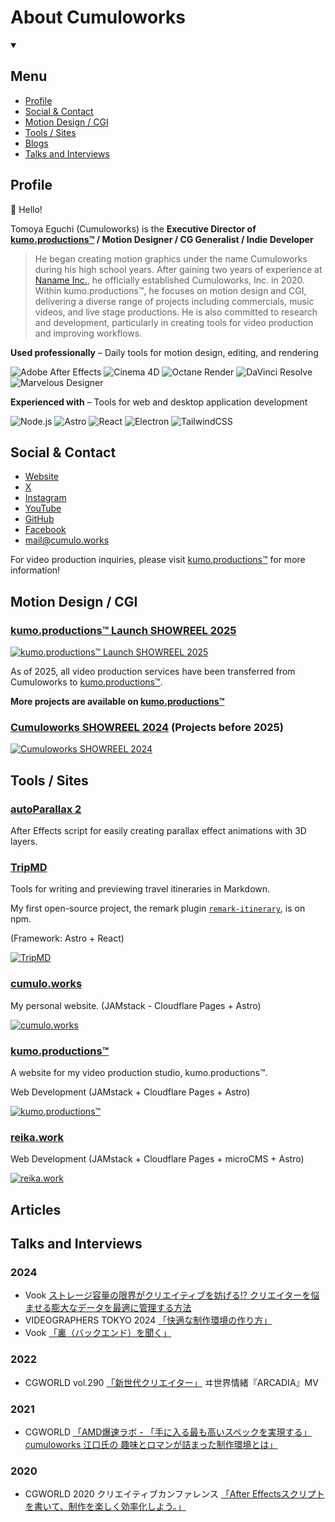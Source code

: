 # About Cumuloworks

<details open>
  <summary class="marker:content-none cursor-pointer"><h2>Menu</h2></summary>
  <ul>
    <li>
     <a href="#profile">Profile</a>
    </li>
    <li>
      <a href="#social--contact">Social & Contact</a>
    </li>
    <li>
      <a href="#motion-design--cgi">Motion Design / CGI</a>
    </li>
    <li>
    <a href="#tools--sites">Tools / Sites</a>
    </li>
    <li>
      <a href="#blogs">Blogs</a>
    </li>
    <li>
      <a href="#talks-and-interviews">Talks and Interviews</a>
    </li>
  </ul>
</details>

## Profile

👋 Hello!

Tomoya Eguchi (Cumuloworks) is the **Executive Director of [**kumo.productions™**](https://kumo.productions/) / Motion Designer / CG Generalist / Indie Developer**

> He began creating motion graphics under the name Cumuloworks during his high school years. After gaining two years of experience at [Naname Inc.](https://nanameinc.jp/), he officially established Cumuloworks, Inc. in 2020. Within kumo.productions™, he focuses on motion design and CGI, delivering a diverse range of projects including commercials, music videos, and live stage productions. He is also committed to research and development, particularly in creating tools for video production and improving workflows.

**Used professionally** – Daily tools for motion design, editing, and rendering

![Adobe After Effects](https://img.shields.io/badge/After%20Effects-blueviolet.svg?logo=Adobe%20After%20Effects&logoColor=white)
![Cinema 4D](https://img.shields.io/badge/Cinema%204D-navy.svg?logo=Cinema%204D&logoColor=white)
![Octane Render](https://img.shields.io/badge/Octane%20Render-black.svg?logo=Octane%20Render&logoColor=white)
![DaVinci Resolve](https://img.shields.io/badge/DaVinci%20Resolve-slategray.svg?logo=DaVinci%20Resolve&logoColor=white)
![Marvelous Designer](https://img.shields.io/badge/Marvelous%20Designer-gold.svg?logo=Marvelous%20Designer&logoColor=black)

**Experienced with** – Tools for web and desktop application development

![Node.js](https://img.shields.io/badge/Node.js-green.svg?logo=Node.js&logoColor=white)
![Astro](https://img.shields.io/badge/Astro-black.svg?logo=Astro&logoColor=white)
![React](https://img.shields.io/badge/React-deepskyblue.svg?logo=React&logoColor=black)
![Electron](https://img.shields.io/badge/Electron-steelblue.svg?logo=Electron&logoColor=white)
![TailwindCSS](https://img.shields.io/badge/TailwindCSS-lightseagreen.svg?logo=TailwindCSS&logoColor=white)

## Social & Contact

- [Website](https://cumulo.works)
- [X](https://x.com/cumuloworks)
- [Instagram](https://www.instagram.com/cumuloworks/)
- [YouTube](https://www.youtube.com/@cumuloworks)
- [GitHub](https://github.com/cumuloworks)
- [Facebook](https://www.facebook.com/cumuloworks/)
- [mail@cumulo.works](mailto:mail@cumulo.works)

For video production inquiries, please visit [kumo.productions™](https://kumo.productions/) for more information!

## Motion Design / CGI

### [kumo.productions™ Launch SHOWREEL 2025](https://www.youtube.com/watch?v=8aNl_7fvrrk)

[![kumo.productions™ Launch SHOWREEL 2025](https://img.youtube.com/vi/8aNl_7fvrrk/maxresdefault.jpg)](https://www.youtube.com/watch?v=8aNl_7fvrrk)

As of 2025, all video production services have been transferred from Cumuloworks to [kumo.productions™](https://kumo.productions/).

**More projects are available on [**kumo.productions™**](https://kumo.productions/en/projects)**

### [Cumuloworks SHOWREEL 2024](https://www.youtube.com/watch?v=b_68zkrGBDQ) (Projects before 2025)

[![Cumuloworks SHOWREEL 2024](https://img.youtube.com/vi/b_68zkrGBDQ/maxresdefault.jpg)](https://www.youtube.com/watch?v=b_68zkrGBDQ)

<!-- Ads -->

<!-- Entertainment -->

## Tools / Sites

### [autoParallax 2](./src/content/downloads/autoparallax2.md)

After Effects script for easily creating parallax effect animations with 3D layers.

### [TripMD](https://tripmd.dev)

Tools for writing and previewing travel itineraries in Markdown.

My first open-source project, the remark plugin [`remark-itinerary`](https://www.npmjs.com/package/remark-itinerary), is on npm.

(Framework: Astro + React)

[![TripMD](https://api.microlink.io/?url=https://tripmd.dev&screenshot=true&meta=false&embed=screenshot.url&waitUntil=networkidle2)](https://tripmd.dev)

### [cumulo.works](https://cumulo.works)

My personal website. (JAMstack - Cloudflare Pages + Astro)

[![cumulo.works](https://api.microlink.io/?url=https://cumulo.works&screenshot=true&meta=false&embed=screenshot.url&waitUntil=networkidle2)](https://cumulo.works)

### [kumo.productions™](https://kumo.productions)

A website for my video production studio, kumo.productions™.

Web Development (JAMstack + Cloudflare Pages + Astro)

[![kumo.productions™](https://api.microlink.io/?url=https://kumo.productions&screenshot=true&meta=false&embed=screenshot.url&waitUntil=networkidle2)](https://kumo.productions)

### [reika.work](https://reika.work)

Web Development (JAMstack + Cloudflare Pages + microCMS + Astro)

[![reika.work](https://api.microlink.io/?url=https://reika.work&screenshot=true&meta=false&embed=screenshot.url&waitUntil=networkidle2)](https://reika.work)

## Articles

<!-- Articles -->

## Talks and Interviews

### 2024

- Vook [ストレージ容量の限界がクリエイティブを妨げる⁉ クリエイターを悩ませる膨大なデータを最適に管理する方法](https://vook.vc/n/7699)
- VIDEOGRAPHERS TOKYO 2024 [「快適な制作環境の作り方」](http://cumulo.works/blogs/vgt2024)
- Vook [「裏（バックエンド）を聞く」](https://vook.vc/n/7157)

### 2022

- CGWORLD vol.290 [「新世代クリエイター」](https://cgworld.jp/magazine/cgw290.html) ヰ世界情緒『ARCADIA』MV

### 2021

- CGWORLD [「AMD爆速ラボ - 「手に入る最も高いスペックを実現する」 cumuloworks 江口氏の 趣味とロマンが詰まった制作環境とは」](https://cgworld.jp/special/promo/bakusokuamd/2021/07/30/%E3%80%8C%E6%89%8B%E3%81%AB%E5%85%A5%E3%82%8B%E6%9C%80%E3%82%82%E9%AB%98%E3%81%84%E3%82%B9%E3%83%9A%E3%83%83%E3%82%AF%E3%82%92%E5%AE%9F%E7%8F%BE%E3%81%99%E3%82%8B%E3%80%8D-cumuloworks-%E6%B1%9F/)

### 2020

- CGWORLD 2020 クリエイティブカンファレンス [「After Effectsスクリプトを書いて、制作を楽しく効率化しよう。」](https://cgworld.jp/special/cgwcc2020/schedule/cumuloworks/index.html)

<!-- Links -->